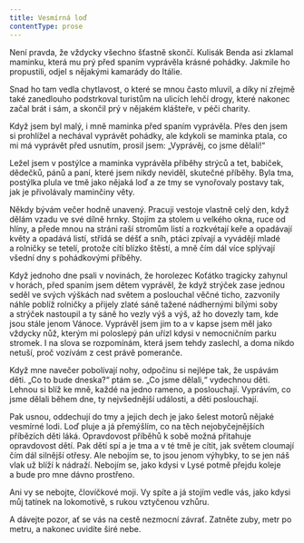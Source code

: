 ```yaml
---
title: Vesmírná loď
contentType: prose
---
```


<section>

Není pravda, že vždycky všechno šťastně skončí. Kulisák Benda asi zklamal maminku, která mu prý před spaním vyprávěla krásné pohádky. Jakmile ho propustili, odjel s nějakými kamarády do Itálie.

Snad ho tam vedla chytlavost, o které se mnou často mluvil, a díky ní zřejmě také zanedlouho podstrkoval turistům na ulicích lehčí drogy, které nakonec začal brát i sám, a skončil prý v nějakém klášteře, v péči charity.

Když jsem byl malý, i mně maminka před spaním vyprávěla. Přes den jsem si prohlížel a nechával vyprávět pohádky, ale kdykoli se maminka ptala, co mi má vyprávět před usnutím, prosil jsem: „Vyprávěj, co jsme dělali!“

Ležel jsem v postýlce a maminka vyprávěla příběhy strýců a tet, babiček, dědečků, pánů a paní, které jsem nikdy neviděl, skutečné příběhy. Byla tma, postýlka plula ve tmě jako nějaká loď a ze tmy se vynořovaly postavy tak, jak je přivolávaly maminčiny věty.

Někdy bývám večer hodně unavený. Pracuji vestoje vlastně celý den, když dělám vzadu ve své dílně hrnky. Stojím za stolem u velkého okna, ruce od hlíny, a přede mnou na stráni raší stromům listí a rozkvétají keře a opadávají květy a opadává listí, střídá se déšť a sníh, ptáci zpívají a vyvádějí mladé a rolničky se tetelí, protože cítí blízko štěstí, a mně čím dál více splývají všední dny s pohádkovými příběhy.

Když jednoho dne psali v novinách, že horolezec Koťátko tragicky zahynul v horách, před spaním jsem dětem vyprávěl, že když strýček zase jednou seděl ve svých výškách nad světem a poslouchal věčné ticho, zazvonily náhle poblíž rolničky a přijely zlaté sáně tažené nádhernými bílými soby a strýček nastoupil a ty sáně ho vezly výš a výš, až ho dovezly tam, kde jsou stále jenom Vánoce. Vyprávěl jsem jim to a v kapse jsem měl jako vždycky nůž, kterým mi poloslepý pán uřízl kdysi v nemocničním parku stromek. I na slova se rozpomínám, která jsem tehdy zaslechl, a doma nikdo netuší, proč vozívám z cest právě pomeranče.

Když mne navečer pobolívají nohy, odpočinu si nejlépe tak, že uspávám děti. „Co to bude dneska?“ ptám se. „Co jsme dělali,“ vydechnou děti. Lehnou si blíž ke mně, každé na jedno rameno, a poslouchají. Vyprávím, co jsme dělali během dne, ty nejvšednější události, a děti poslouchají.

Pak usnou, oddechují do tmy a jejich dech je jako šelest motorů nějaké vesmírné lodi. Loď pluje a já přemýšlím, co na těch nejobyčejnějších příbězích děti láká. Opravdovost příběhů k sobě možná přitahuje opravdovost dětí. Pak dětí spí a je tma a v té tmě je cítit, jak světem cloumají čím dál silnější otřesy. Ale nebojím se, to jsou jenom výhybky, to se jen náš vlak už blíží k nádraží. Nebojím se, jako kdysi v Lysé potmě přejdu koleje a bude pro mne dávno prostřeno.

Ani vy se nebojte, človíčkové moji. Vy spíte a já stojím vedle vás, jako kdysi můj tatínek na lokomotivě, s rukou vztyčenou vzhůru.

A dávejte pozor, ať se vás na cestě nezmocní závrať. Zatněte zuby, metr po metru, a nakonec uvidíte širé nebe.

</section>
